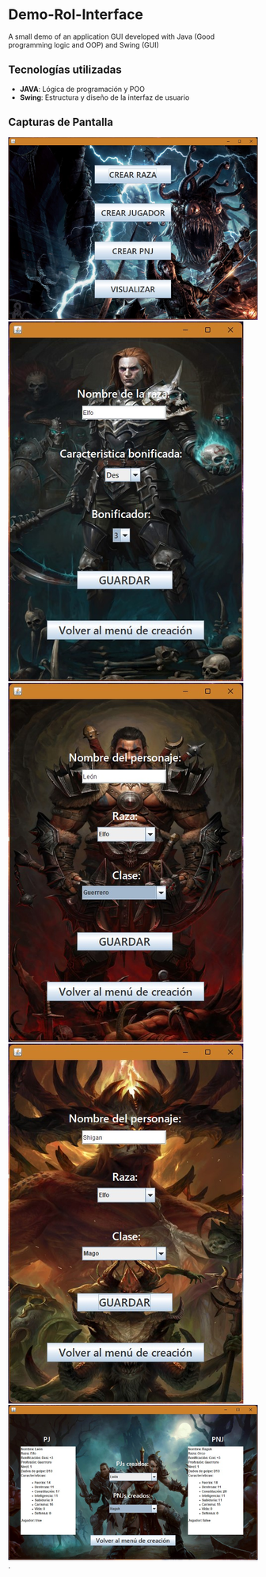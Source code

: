 # Demo-Rol-Interface
A small demo of an application GUI developed with Java (Good programming logic and OOP) and Swing (GUI)

## Tecnologías utilizadas
- **JAVA**: Lógica de programación y POO
- **Swing**: Estructura y diseño de la interfaz de usuario

## Capturas de Pantalla
![Pantalla principal](Media/RolPrincipal.jpg)
![Pantalla principal](Media/RolRaza.jpg)
![Pantalla principal](Media/RolPj.jpg)
![Pantalla principal](Media/RolPnj.jpg)
![Pantalla principal](Media/RolVisualizar.jpg).
